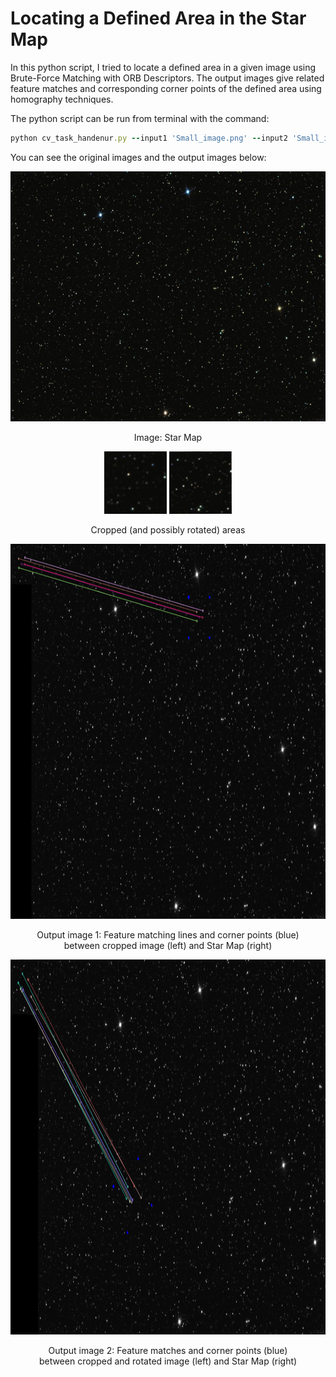 # Locating a Defined Area in the Star Map

In this python script, I tried to locate a defined area in a given image using Brute-Force Matching with ORB Descriptors. The output images give related feature matches and corresponding corner points of the defined area using homography techniques. 

The python script can be run from terminal with the command:<br/>
``` Ruby
python cv_task_handenur.py --input1 'Small_image.png' --input2 'Small_image_rotated.png' --input3 'StarMap.png'
```
You can see the original images and the output images below:<br/>

<p align="center">
<img src="https://github.com/handenurc/cv_task_hande/blob/master/StarMap.png" height="400" width="600"> 
<p>
  
<p align="center">
Image: Star Map
<p>
  
<p align="center">
<img src="https://github.com/handenurc/cv_task_hande/blob/master/Small_area.png" height="100" width="100"/> <img src="https://github.com/handenurc/cv_task_hande/blob/master/Small_area_rotated.png" height="100" width="100"/>
<p>
  
<p align="center">
Cropped (and possibly rotated) areas
<p>

<p align="center">
<img src="https://github.com/handenurc/cv_task_hande/blob/master/Matches1.png" height="600" width="800">
<p>
<p align="center">
Output image 1: Feature matching lines and corner points (blue) <br/> between cropped image (left) and Star Map (right)
<p>
  
<p align="center">
<img src="https://github.com/handenurc/cv_task_hande/blob/master/Matches2.png" height="600" width="800">
<p>

<p align="center">
Output image 2: Feature matches and corner points (blue) <br/> between cropped and rotated image (left) and Star Map (right)
<p>
